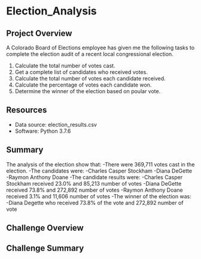 # Election_Analysis

## Project Overview
A Colorado Board of Elections employee has given me the following tasks to complete the election audit of a recent local congressional election.

1. Calculate the total number of votes cast.
2. Get a complete list of candidates who received votes.
3. Calculate the total number of votes each candidate received.
4. Calculate the percentage of votes each candidate won.
5. Determine the winner of the election based on poular vote.

## Resources
- Data source: election_results.csv
- Software: Python 3.7.6

## Summary
The analysis of the election show that:
-There were 369,711 votes cast in the election.
-The candidates were:
  -Charles Casper Stockham
  -Diana DeGette
  -Raymon Anthony Doane
-The candidate results were:
  -Charles Casper Stockham received 23.0% and 85,213 number of votes
  -Diana DeGette received 73.8% and 272,892 number of votes
  -Raymon Anthony Doane received 3.1% and 11,606 number of votes
-The winner of the election was:
  -Diana Degette who received 73.8% of the vote and 272,892 number of vote

## Challenge Overview

## Challenge Summary

